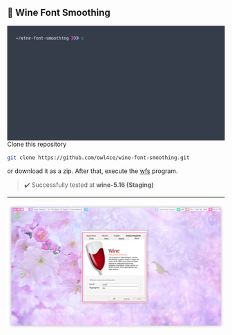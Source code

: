 ## :wine_glass: Wine Font Smoothing

<a href="./assets/preview.gif"><img src="./assets/preview.gif" alt="preview" align="right" width="516px"></a>

Clone this repository
```bash
git clone https://github.com/owl4ce/wine-font-smoothing.git
```
or download it as a zip. After that, execute the [wfs](./wfs) program.

> :heavy_check_mark: Successfully tested at **wine-5.16 (Staging)**

---

<img src="./assets/winecfg.png" alt="screenshots: winecfg" align="center">
